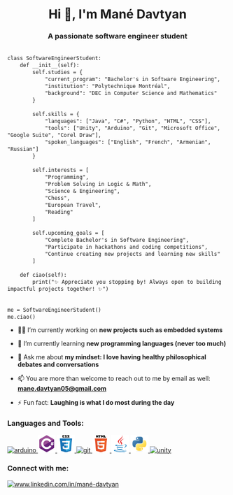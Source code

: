 <h1 align="center">Hi 👋, I'm Mané Davtyan</h1>
<h3 align="center">A passionate software engineer student</h3>

```

class SoftwareEngineerStudent:
    def __init__(self):
        self.studies = {
            "current_program": "Bachelor's in Software Engineering",
            "institution": "Polytechnique Montréal",
            "background": "DEC in Computer Science and Mathematics"
        }
        
        self.skills = {
            "languages": ["Java", "C#", "Python", "HTML", "CSS"],
            "tools": ["Unity", "Arduino", "Git", "Microsoft Office", "Google Suite", "Corel Draw"],
            "spoken_languages": ["English", "French", "Armenian", "Russian"]
        }
        
        self.interests = [
            "Programming", 
            "Problem Solving in Logic & Math", 
            "Science & Engineering",
            "Chess", 
            "European Travel", 
            "Reading"
        ]
        
        self.upcoming_goals = [
            "Complete Bachelor's in Software Engineering",
            "Participate in hackathons and coding competitions",
            "Continue creating new projects and learning new skills"
        ]
        
    def ciao(self):
        print("✨ Appreciate you stopping by! Always open to building impactful projects together! ✨")


me = SoftwareEngineerStudent()
me.ciao()

```


- 👨‍💻 I’m currently working on **new projects such as embedded systems**

- 🌱 I’m currently learning **new programming languages (never too much)**

- 💬 Ask me about **my mindset: I love having healthy philosophical debates and conversations**

- 📫 You are more than welcome to reach out to me by email as well: **mane.davtyan05@gmail.com**

- ⚡ Fun fact: **Laughing is what I do most during the day**


<h3 align="left">Languages and Tools:</h3>
<p align="left"> <a href="https://www.arduino.cc/" target="_blank" rel="noreferrer"> <img src="https://cdn.worldvectorlogo.com/logos/arduino-1.svg" alt="arduino" width="40" height="40"/> </a> <a href="https://www.w3schools.com/cs/" target="_blank" rel="noreferrer"> <img src="https://raw.githubusercontent.com/devicons/devicon/master/icons/csharp/csharp-original.svg" alt="csharp" width="40" height="40"/> </a> <a href="https://www.w3schools.com/css/" target="_blank" rel="noreferrer"> <img src="https://raw.githubusercontent.com/devicons/devicon/master/icons/css3/css3-original-wordmark.svg" alt="css3" width="40" height="40"/> </a> <a href="https://git-scm.com/" target="_blank" rel="noreferrer"> <img src="https://www.vectorlogo.zone/logos/git-scm/git-scm-icon.svg" alt="git" width="40" height="40"/> </a> <a href="https://www.w3.org/html/" target="_blank" rel="noreferrer"> <img src="https://raw.githubusercontent.com/devicons/devicon/master/icons/html5/html5-original-wordmark.svg" alt="html5" width="40" height="40"/> </a> <a href="https://www.java.com" target="_blank" rel="noreferrer"> <img src="https://raw.githubusercontent.com/devicons/devicon/master/icons/java/java-original.svg" alt="java" width="40" height="40"/> </a> <a href="https://www.python.org" target="_blank" rel="noreferrer"> <img src="https://raw.githubusercontent.com/devicons/devicon/master/icons/python/python-original.svg" alt="python" width="40" height="40"/> </a> <a href="https://unity.com/" target="_blank" rel="noreferrer"> <img src="https://www.vectorlogo.zone/logos/unity3d/unity3d-icon.svg" alt="unity" width="40" height="40"/> </a> </p>

<h3 align="left">Connect with me:</h3>
<p align="left">
<a href="https://linkedin.com/in/mané-davtyan" target="blank"><img align="center" src="https://raw.githubusercontent.com/rahuldkjain/github-profile-readme-generator/master/src/images/icons/Social/linked-in-alt.svg" alt="www.linkedin.com/in/mané-davtyan" height="30" width="40" /></a>
</p>
